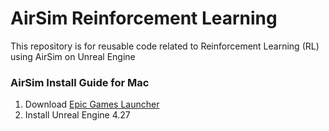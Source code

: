# AirSim Reinforcement Learning
This repository is for reusable code related to Reinforcement Learning (RL) using AirSim on Unreal Engine

### AirSim Install Guide for Mac
1. Download [Epic Games Launcher](https://www.unrealengine.com/en-US/download)
2. Install Unreal Engine 4.27
